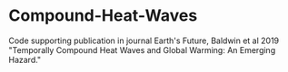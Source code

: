 # Compound-Heat-Waves
Code supporting publication in journal Earth's Future, Baldwin et al 2019 "Temporally Compound Heat Waves and Global Warming: An Emerging Hazard."
